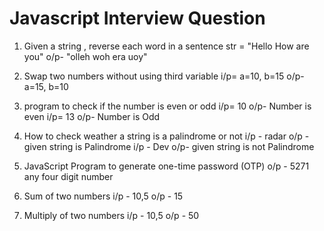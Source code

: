 
# Javascript Interview Question

1. Given a string , reverse each word in a sentence
str = "Hello How are you"
o/p- "olleh woh era uoy"

2. Swap two numbers without using third variable
i/p= a=10, b=15
o/p- a=15, b=10

3. program to check if the number is even or odd
i/p= 10
o/p- Number is even
i/p= 13
o/p- Number is Odd

4. How to check weather a string is a palindrome or not
i/p - radar
o/p - given string is Palindrome
i/p - Dev
o/p- given string is not Palindrome

5. JavaScript Program to generate one-time password (OTP)
o/p - 5271 any four digit number

6. Sum of two numbers
i/p - 10,5
o/p - 15

7. Multiply of two numbers
i/p - 10,5
o/p - 50
